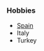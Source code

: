 <!DOCTYPE html>
<html lang="en" dir="ltr">
  <head>
    <meta charset="utf-8">
    <title>Hobbies</title>
  </head>
  <body>
    <h3>Hobbies</h3>
    <ul>
      <li><a href="https://snitechnology.net/en/product/sii">Spain</a></li>
      <li>Italy</li>
      <li>Turkey</li>
    </ul>
  </body>
</html>
